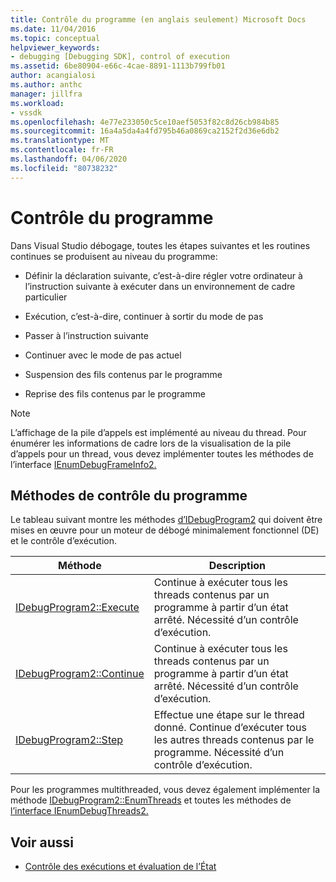 ```yaml
---
title: Contrôle du programme (en anglais seulement) Microsoft Docs
ms.date: 11/04/2016
ms.topic: conceptual
helpviewer_keywords:
- debugging [Debugging SDK], control of execution
ms.assetid: 6be80904-e66c-4cae-8891-1113b799fb01
author: acangialosi
ms.author: anthc
manager: jillfra
ms.workload:
- vssdk
ms.openlocfilehash: 4e77e233050c5ce10aef5053f82c8d26cb984b85
ms.sourcegitcommit: 16a4a5da4a4fd795b46a0869ca2152f2d36e6db2
ms.translationtype: MT
ms.contentlocale: fr-FR
ms.lasthandoff: 04/06/2020
ms.locfileid: "80738232"
---
```

# <a name="program-control"></a>Contrôle du programme
Dans Visual Studio débogage, toutes les étapes suivantes et les routines continues se produisent au niveau du programme:

- Définir la déclaration suivante, c’est-à-dire régler votre ordinateur à l’instruction suivante à exécuter dans un environnement de cadre particulier

- Exécution, c’est-à-dire, continuer à sortir du mode de pas

- Passer à l’instruction suivante

- Continuer avec le mode de pas actuel

- Suspension des fils contenus par le programme

- Reprise des fils contenus par le programme

> [!NOTE]
> L’affichage de la pile d’appels est implémenté au niveau du thread. Pour énumérer les informations de cadre lors de la visualisation de la pile d’appels pour un thread, vous devez implémenter toutes les méthodes de l’interface [IEnumDebugFrameInfo2.](../../extensibility/debugger/reference/ienumdebugframeinfo2.md)

## <a name="methods-of-program-control"></a>Méthodes de contrôle du programme
 Le tableau suivant montre les méthodes [d’IDebugProgram2](../../extensibility/debugger/reference/idebugprogram2.md) qui doivent être mises en œuvre pour un moteur de débogé minimalement fonctionnel (DE) et le contrôle d’exécution.

|Méthode|Description|
|------------|-----------------|
|[IDebugProgram2::Execute](../../extensibility/debugger/reference/idebugprogram2-execute.md)|Continue à exécuter tous les threads contenus par un programme à partir d’un état arrêté. Nécessité d’un contrôle d’exécution.|
|[IDebugProgram2::Continue](../../extensibility/debugger/reference/idebugprogram2-continue.md)|Continue à exécuter tous les threads contenus par un programme à partir d’un état arrêté. Nécessité d’un contrôle d’exécution.|
|[IDebugProgram2::Step](../../extensibility/debugger/reference/idebugprogram2-step.md)|Effectue une étape sur le thread donné. Continue d’exécuter tous les autres threads contenus par le programme. Nécessité d’un contrôle d’exécution.|

 Pour les programmes multithreaded, vous devez également implémenter la méthode [IDebugProgram2::EnumThreads](../../extensibility/debugger/reference/idebugprogram2-enumthreads.md) et toutes les méthodes de [l’interface IEnumDebugThreads2.](../../extensibility/debugger/reference/ienumdebugthreads2.md)

## <a name="see-also"></a>Voir aussi
- [Contrôle des exécutions et évaluation de l’État](../../extensibility/debugger/execution-control-and-state-evaluation.md)
